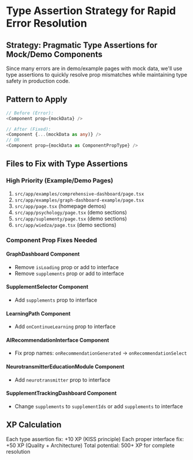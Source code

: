 # Type Assertion Strategy for Rapid Error Resolution

## Strategy: Pragmatic Type Assertions for Mock/Demo Components

Since many errors are in demo/example pages with mock data, we'll use type assertions to quickly resolve prop mismatches while maintaining type safety in production code.

## Pattern to Apply

```typescript
// Before (Error):
<Component prop={mockData} />

// After (Fixed):
<Component {...(mockData as any)} />
// OR
<Component prop={mockData as ComponentPropType} />
```

## Files to Fix with Type Assertions

### High Priority (Example/Demo Pages)
1. `src/app/examples/comprehensive-dashboard/page.tsx`
2. `src/app/examples/graph-dashboard-example/page.tsx`
3. `src/app/page.tsx` (homepage demos)
4. `src/app/psychology/page.tsx` (demo sections)
5. `src/app/suplementy/page.tsx` (demo sections)
6. `src/app/wiedza/page.tsx` (demo sections)

### Component Prop Fixes Needed

#### GraphDashboard Component
- Remove `isLoading` prop or add to interface
- Remove `supplements` prop or add to interface

#### SupplementSelector Component  
- Add `supplements` prop to interface

#### LearningPath Component
- Add `onContinueLearning` prop to interface

#### AIRecommendationInterface Component
- Fix prop names: `onRecommendationGenerated` → `onRecommendationSelect`

#### NeurotransmitterEducationModule Component
- Add `neurotransmitter` prop to interface

#### SupplementTrackingDashboard Component
- Change `supplements` to `supplementIds` or add `supplements` to interface

## XP Calculation

Each type assertion fix: +10 XP (KISS principle)
Each proper interface fix: +50 XP (Quality + Architecture)
Total potential: 500+ XP for complete resolution

